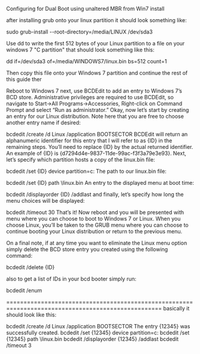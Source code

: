 Configuring for Dual Boot using unaltered MBR from Win7 install

after installing grub onto your linux partition it should look something like:

sudo grub-install --root-directory=/media/LINUX /dev/sda3

Use dd to write the first 512 bytes of your Linux partition to a file on your windows 7 "C partition" that should look something like this:

dd if=/dev/sda3 of=/media/WINDOWS7/linux.bin bs=512 count=1

Then copy this file onto your Windows 7 partition and continue the rest of this guide ther

Reboot to Windows 7 next, use BCDEdit to add an entry to Windows 7’s BCD store. Administrative privileges are required to use BCDEdit, so navigate to Start->All Programs->Accessories, Right-click on Command Prompt and select “Run as administrator.” Okay, now let’s start by creating an entry for our Linux distribution. Note here that you are free to choose another entry name if desired:

bcdedit /create /d Linux /application BOOTSECTOR
BCDEdit will return an alphanumeric identifier for this entry that I will refer to as {ID} in the remaining steps. You’ll need to replace {ID} by the actual returned identifier. An example of {ID} is {d7294d4e-9837-11de-99ac-f3f3a79e3e93}. Next, let’s specify which partition hosts a copy of the linux.bin file:

bcdedit /set {ID} device partition=c:
The path to our linux.bin file:

bcdedit /set {ID} path \linux.bin
An entry to the displayed menu at boot time:

bcdedit /displayorder {ID} /addlast
and finally, let’s specify how long the menu choices will be displayed:

bcdedit /timeout 30
That’s it! Now reboot and you will be presented with menu where you can choose to boot to Windows 7 or Linux. When you choose Linux, you’ll be taken to the GRUB menu where you can choose to continue booting your Linux distribution or return to the previous menu.

On a final note, if at any time you want to eliminate the Linux menu option simply delete the BCD store entry you created using the following command:

bcdedit /delete {ID}

also to get a list of IDs in your bcd booter simply run:

bcdedit /enum

===================================================================================================
basically it should look like this:

bcdedit /create /d Linux /application BOOTSECTOR
The entry {12345} was successfully created.
bcdedit /set {12345} device partition=c:
bcdedit /set {12345} path \linux.bin
bcdedit /displayorder {12345} /addlast
bcdedit /timeout 3